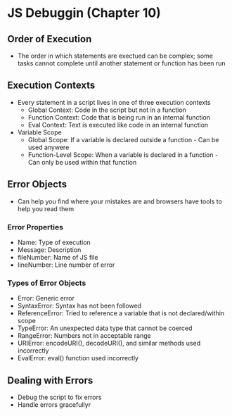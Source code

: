 # JS Debuggin (Chapter 10)
## Order of Execution
* The order in which statements are exectued can be complex; some tasks cannot complete until another statement or function has been run

## Execution Contexts
* Every statement in a script lives in one of three execution contexts
  * Global Context: Code in the script but not in a function
  * Function Context: Code that is being run in an internal function
  * Eval Context: Text is executed like code in an internal function
* Variable Scope
  * Global Scope: If a variable is declared outside a function - Can be used anywere
  * Function-Level Scope: When a variable is declared in a function - Can only be used within that function

## Error Objects
* Can help you find where your mistakes are and browsers have tools to help you read them

### Error Properties
* Name: Type of execution
* Message: Description
* fileNumber: Name of JS file
* lineNumber: Line number of error

### Types of Error Objects
* Error: Generic error
* SyntaxError: Syntax has not been followed
* ReferenceError: Tried to reference a variable that is not declared/within scope
* TypeError: An unexpected data type that cannot be coerced
* RangeError: Numbers not in acceptable range
* URIError: encodeURI(), decodeURI(), and similar methods used incorrectly
* EvalError: eval() function used incorrectly

## Dealing with Errors
* Debug the script to fix errors
* Handle errors gracefullyr
